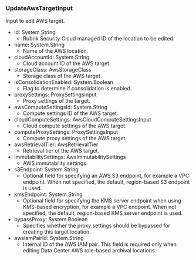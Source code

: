 ### UpdateAwsTargetInput
Input to edit AWS target.

- id: System.String
  - Rubrik Security Cloud managed ID of the location to be edited.
- name: System.String
  - Name of the AWS location.
- cloudAccountId: System.String
  - Cloud account ID of the AWS target.
- storageClass: AwsStorageClass
  - Storage class of the AWS target.
- isConsolidationEnabled: System.Boolean
  - Flag to determine if consolidation is enabled.
- proxySettings: ProxySettingsInput
  - Proxy settings of the target.
- awsComputeSettingsId: System.String
  - Compute settings ID of the AWS target.
- cloudComputeSettings: AwsCloudComputeSettingsInput
  - Cloud compute settings of the AWS target.
- computeProxySettings: ProxySettingsInput
  - Compute proxy settings of the AWS target.
- awsRetrievalTier: AwsRetrievalTier
  - Retrieval tier of the AWS target.
- immutabilitySettings: AwsImmutabilitySettings
  - AWS immutability settings.
- s3Endpoint: System.String
  - Optional field for specifying an AWS S3 endpoint, for example a VPC endpoint. When not specified, the default, region-based S3 endpoint is used.
- kmsEndpoint: System.String
  - Optional field for specifying the KMS server endpoint when using KMS-based encryption, for example a VPC endpoint. When not specified, the default, region-based KMS server endpoint is used.
- bypassProxy: System.Boolean
  - Specifies whether the proxy settings should be bypassed for creating this target location.
- awsIamPairId: System.String
  - Internal ID of the AWS IAM pair. This field is required only when editing Data Center AWS role-based archival locations.
